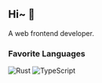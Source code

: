## Hi~ 👋

A web frontend developer.

### Favorite Languages

![Rust](https://img.shields.io/badge/-rust-ec6323?style=flat-square&logo=rust)
![TypeScript](https://img.shields.io/badge/-typescript-black?style=flat-square&logo=typescript)
